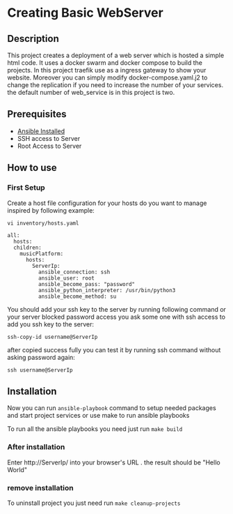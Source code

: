 # Creating Basic WebServer

## Description

This project creates a  deployment of a web server which is hosted a simple html code. It uses a docker swarm and docker compose to build the projects. In this project traefik use as a ingress gateway to show your website. Moreover you can simply modify docker-compose.yaml.j2 to change the replication if you need to increase the number of your services. the default number of web_service is in this project is two.

## Prerequisites 

- [Ansible Installed](https://docs.ansible.com/ansible/latest/installation_guide/index.html)
- SSH access to Server
- Root Access to Server
## How to use

### First Setup
Create a host file configuration for your hosts do you want to manage inspired by following example:


`vi inventory/hosts.yaml`
```
all:
  hosts:
  children:
    musicPlatform:
      hosts:
        ServerIp:
          ansible_connection: ssh
          ansible_user: root
          ansible_become_pass: "password"
          ansible_python_interpreter: /usr/bin/python3
          ansible_become_method: su

```
You should add your ssh key to the server by running following command or your server blocked password access you ask some one with ssh access to add you ssh key to the server:

```console
ssh-copy-id username@ServerIp
```



after copied success fully you can test it by running ssh command without asking password again:

```console
ssh username@ServerIp
```

## Installation
Now you can run `ansible-playbook` command to setup needed packages and start project services or use make to run ansible playbooks

To run all the ansible playbooks you need just run `make build `


### After installation

Enter http://ServerIp/ into your browser's URL . the result should be "Hello World"

### remove installation

To uninstall project you just need run `make cleanup-projects `



